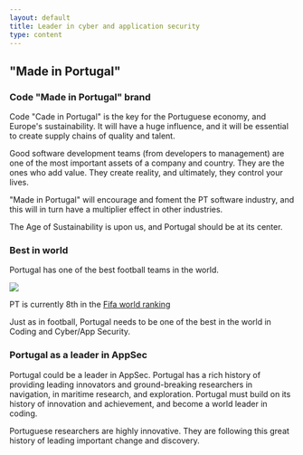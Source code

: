 ```yaml
---
layout: default
title: Leader in cyber and application security
type: content
---
```


## "Made in Portugal"

### Code "Made in Portugal" brand

Code "Cade in Portugal" is the key for the Portuguese economy, and Europe's sustainability. It will have a huge influence, and it will be essential to create supply chains of quality and talent.

Good software development teams (from developers to management) are one of the most important assets of a company and country. They are the ones who add value. They create reality, and ultimately, they control your lives.

"Made in Portugal" will encourage and foment the PT software industry, and this will in turn have a multiplier effect in other industries.

The Age of Sustainability is upon us, and Portugal should be at its center.

### Best in world

Portugal has one of the best football teams in the world.

![](http://www.uefa.com/MultimediaFiles/Photo/competitions/Comp_Matches/02/39/05/97/2390597_w2.jpg)

PT is currently 8th in the [Fifa world ranking](http://www.fifa.com/fifa-world-ranking/associations/association=por/men/index.html)

Just as in football, Portugal needs to be one of the best in the world in Coding and Cyber/App Security.

### Portugal as a leader in AppSec

Portugal could be a leader in AppSec. Portugal has a rich history of providing leading innovators and ground-breaking researchers in navigation, in maritime research, and exploration. Portugal must build on its history of innovation and achievement, and become a world leader in coding.

Portuguese researchers are highly innovative. They are following this great history of leading important change and discovery.
